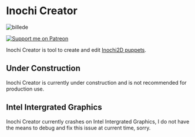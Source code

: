 # Inochi Creator
![billede](https://user-images.githubusercontent.com/7032834/122684869-6621e200-d208-11eb-8bed-2b98747c6f1c.png)

[![Support me on Patreon](https://img.shields.io/endpoint.svg?url=https%3A%2F%2Fshieldsio-patreon.vercel.app%2Fapi%3Fusername%3Dclipsey%26type%3Dpatrons&style=for-the-badge)](https://patreon.com/clipsey)

Inochi Creator is tool to create and edit [Inochi2D puppets](https://github.com/Inochi2D/inochi2d).

## Under Construction
Inochi Creator is currently under construction and is not recommended for production use.

## Intel Intergrated Graphics
Inochi Creator currently crashes on Intel Intergrated Graphics, I do not have the means to debug and fix this issue at current time, sorry.
